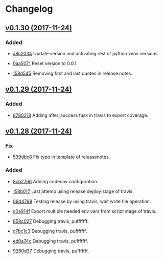 # Changelog


## [v0.1.30 (2017-11-24)](https://github.com/engapa/modeldb-basic/tree/v0.1.30)

### Added

* [a8c2034](https://github.com/engapa/modeldb-basic/commit/a8c2034e88afa8e4d56dcf5a9d87011db4754838) Update version and activating rest of python venv versions.

* [0aa5071](https://github.com/engapa/modeldb-basic/commit/0aa5071919bd484792f1c540bdd33afacf8c8786) Reset version to 0.0.1.

* [158d545](https://github.com/engapa/modeldb-basic/commit/158d5455f26b0e8deb65996df7eb9044ab27b263) Removing first and last quotes in release notes.


## [v0.1.29 (2017-11-24)](https://github.com/engapa/modeldb-basic/tree/v0.1.29)

### Added

* [8780218](https://github.com/engapa/modeldb-basic/commit/87802189d036e2cab0a1ebf43f3296ae18ef2098) Adding after_success task in travis to export coverage.


## [v0.1.28 (2017-11-24)](https://github.com/engapa/modeldb-basic/tree/v0.1.28)

### Fix

* [539dbc8](https://github.com/engapa/modeldb-basic/commit/539dbc87ff18a7880f5e35bf7b69729d4a0225af) Fix typo in template of releasenotes.

### Added

* [8cb2766](https://github.com/engapa/modeldb-basic/commit/8cb2766b5d4b81a1a1916f655b35a3cbd7f34c77) Adding codecov configuration.

* [158b017](https://github.com/engapa/modeldb-basic/commit/158b017cf60dfc448bee1765c47634bf80b4a7b3) Last attemp using release deploy stage of travis.

* [09d4798](https://github.com/engapa/modeldb-basic/commit/09d4798c635b98a232388a0df7755e66ff37204e) Testing release by using travis, wait write file operation.

* [c0a914f](https://github.com/engapa/modeldb-basic/commit/c0a914ff7ddc0461fe2244a9fcb1c2cd8c53b13a) Export multiple needed env vars from script stage of travis.

* [858c027](https://github.com/engapa/modeldb-basic/commit/858c0272fdb8d6f3df574ab312eda92416cd99de) Debugging travis, pufffffff.

* [c7bc1c3](https://github.com/engapa/modeldb-basic/commit/c7bc1c39d6baa43fb468976f7985bb105b2d704f) Debugging travis, pufffffff.

* [ed0a74c](https://github.com/engapa/modeldb-basic/commit/ed0a74c858f50b315b9fa37bdfd37b0fdef1ea9e) Debugging travis, pufffffff.

* [9260d37](https://github.com/engapa/modeldb-basic/commit/9260d37761d3dcbed0e85efc82bb1dd0a3f48cb1) Debugging travis, pufffffff.


